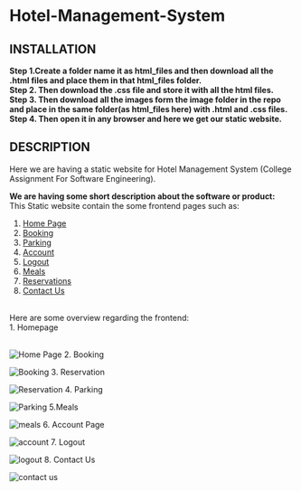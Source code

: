 # Hotel-Management-System
INSTALLATION
---
**Step 1.Create a folder name it as html_files and then download all the .html files and place them in that html_files folder.<br>
Step 2. Then download the .css file and store it with all the html files.<br>
Step 3. Then download all the images form the image folder in the repo and place in the same folder(as html_files here) with .html and .css files.<br>
Step 4. Then open it in any browser and here we get our static website.**

DESCRIPTION
-------

Here we are having a static website for Hotel Management System (College Assignment For Software Engineering). <br>

**We are having some short description about the software or product:**
<br>
      This Static website contain the some frontend pages such as: 
1. [Home Page](https://github.com/mohitrajendramahajan/Hotel-Management-System/blob/main/home.html)
2. [Booking](https://github.com/mohitrajendramahajan/Hotel-Management-System/blob/main/booking.html)
3. [Parking](https://github.com/mohitrajendramahajan/Hotel-Management-System/blob/main/parking.html)
4. [Account](https://github.com/mohitrajendramahajan/Hotel-Management-System/blob/main/account.html)
5. [Logout](https://github.com/mohitrajendramahajan/Hotel-Management-System/blob/main/logout.html)
6. [Meals](https://github.com/mohitrajendramahajan/Hotel-Management-System/blob/main/meals.html)
7. [Reservations](https://github.com/mohitrajendramahajan/Hotel-Management-System/blob/main/reservation.html)
8. [Contact Us](https://github.com/mohitrajendramahajan/Hotel-Management-System/blob/main/contactus.html)

<br>
Here are some overview regarding the frontend:<br>
1. Homepage<br><br>

![Home Page](https://github.com/mohitrajendramahajan/Hotel-Management-System/assets/103811474/405b24a8-c792-4dd3-912b-b64df4066cd2)
2. Booking<br>

![Booking](https://github.com/mohitrajendramahajan/Hotel-Management-System/assets/103811474/5a295ed2-479b-4c90-8feb-f2ab3545423c)
3. Reservation<br>

![Reservation](https://github.com/mohitrajendramahajan/Hotel-Management-System/assets/103811474/b532b6ed-f7cf-4293-b5d9-a3a7bef584d1)
4. Parking<br>

![Parking](https://github.com/mohitrajendramahajan/Hotel-Management-System/assets/103811474/15e10baa-3896-495f-80b2-0157485c9f69)
5.Meals<br>

![meals](https://github.com/mohitrajendramahajan/Hotel-Management-System/assets/103811474/e5de9f31-e201-453c-8ad7-0f8d5324ccb9)
6. Account Page<br>

![account](https://github.com/mohitrajendramahajan/Hotel-Management-System/assets/103811474/f0360087-d71a-4e89-8810-e9d377adb0c9)
7. Logout<br>

![logout](https://github.com/mohitrajendramahajan/Hotel-Management-System/assets/103811474/5383a685-7504-4d6b-b4e5-a760df53213e)
8. Contact Us<br>

![contact us](https://github.com/mohitrajendramahajan/Hotel-Management-System/assets/103811474/f7fd6dfb-dd93-4f5d-8f7f-c8b077f5186b)

